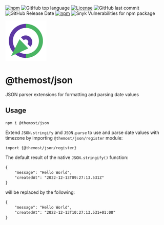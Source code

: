 [![npm](https://img.shields.io/npm/v/@themost%2Fjson.svg)](https://www.npmjs.com/package/@themost%2Fjson)
![GitHub top language](https://img.shields.io/github/languages/top/themost-framework/json)
[![License](https://img.shields.io/npm/l/@themost/json)](https://github.com/themost-framework/json/blob/master/LICENSE)
![GitHub last commit](https://img.shields.io/github/last-commit/themost-framework/json)
![GitHub Release Date](https://img.shields.io/github/release-date/themost-framework/json)
[![npm](https://img.shields.io/npm/dw/@themost/json)](https://www.npmjs.com/package/@themost%2Fjson)
![Snyk Vulnerabilities for npm package](https://img.shields.io/snyk/vulnerabilities/npm/@themost/json)

![MOST Web Framework Zero Gravity](https://raw.githubusercontent.com/themost-framework/common/master/docs/img/themost_framework_v3_128.png)

# @themost/json
JSON parser extensions for formatting and parsing date values

## Usage

    npm i @themost/json

Extend `JSON.stringify` and `JSON.parse` to use and parse date values with timezone by importing `@themost/json/register` module:

    import {@themost/json/register}

The default result of the native `JSON.stringify()` function:

    {
        "message": "Hello World",
        "createdAt": "2022-12-13T09:27:13.531Z"
    }

will be replaced by the following:

    {
        "message": "Hello World",
        "createdAt": "2022-12-13T10:27:13.531+01:00"
    }

